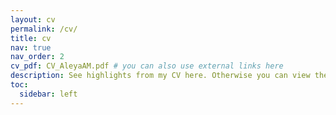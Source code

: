 ```yaml
---
layout: cv
permalink: /cv/
title: cv
nav: true
nav_order: 2
cv_pdf: CV_AleyaAM.pdf # you can also use external links here
description: See highlights from my CV here. Otherwise you can view the full version by selecting the PDF button.
toc:
  sidebar: left
---
```

